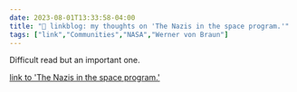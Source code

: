 ---date: 2023-08-01T13:33:58-04:00title: "🔗 linkblog: my thoughts on 'The Nazis in the space program.'"tags: ["link","Communities","NASA","Werner von Braun"]---Difficult read but an important one.   [link to 'The Nazis in the space program.'](https://slate.com/technology/2023/08/nasa-nazi-history-von-braun.html?via=rss)